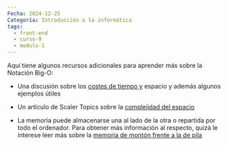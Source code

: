 ```yaml
---
Fecha: 2024-12-25
Categoría: Introducción a la informática
tags:
  - front-end
  - curso-9
  - modulo-1
---
```

Aquí tiene algunos recursos adicionales para aprender más sobre la Notación Big-O:

- Una discusión sobre los [costes de tiempo y](https://www.cs.utexas.edu/users/djimenez/utsa/cs1723/lecture2.html) espacio y además algunos ejemplos útiles

- Un artículo de Scaler Topics sobre la [complejidad del espacio](https://www.scaler.com/topics/data-structures/space-complexity-in-data-structure/)

- La memoria puede almacenarse una al lado de la otra o repartida por todo el ordenador. Para obtener más información al respecto, quizá le interese leer más sobre la [memoria de montón frente a la de pila](https://courses.engr.illinois.edu/cs225/fa2022/resources/stack-heap/)
